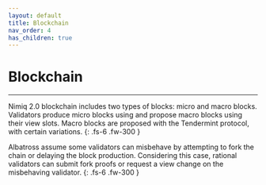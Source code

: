 ```yaml
---
layout: default
title: Blockchain
nav_order: 4
has_children: true
---
```


# Blockchain

---

Nimiq 2.0 blockchain includes two types of blocks: micro and macro blocks. Validators produce micro blocks using and propose macro blocks using their view slots. Macro blocks are proposed with the Tendermint protocol, with certain variations.
{: .fs-6 .fw-300 }

Albatross assume some validators can misbehave by attempting to fork the chain or delaying the block production. Considering this case, rational validators can submit fork proofs or request a view change on the misbehaving validator.
{: .fs-6 .fw-300 }